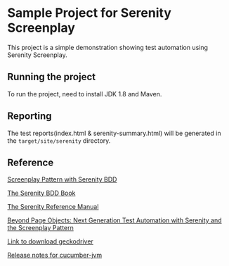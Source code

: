 # Sample Project for Serenity Screenplay

This project is a simple demonstration showing test automation using Serenity Screenplay.

## Running the project

To run the project, need to install JDK 1.8 and Maven.

## Reporting

The test reports(index.html & serenity-summary.html) will be generated in the `target/site/serenity` directory.

## Reference

[Screenplay Pattern with Serenity BDD](https://github.com/serenity-bdd/screenplay-pattern-todomvc)

[The Serenity BDD Book](https://serenity-bdd.github.io/theserenitybook/latest/index.html)

[The Serenity Reference Manual](http://serenity-bdd.info/docs/serenity/)

[Beyond Page Objects: Next Generation Test Automation with Serenity and the Screenplay Pattern](https://www.infoq.com/articles/Beyond-Page-Objects-Test-Automation-Serenity-Screenplay/)

[Link to download geckodriver](https://github.com/mozilla/geckodriver/releases)

[Release notes for cucumber-jvm](https://github.com/mozilla/geckodriver/releases)
